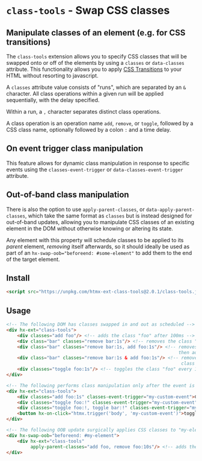 # `class-tools` - Swap CSS classes

## Manipulate classes of an element (e.g. for CSS transitions)

The `class-tools` extension  allows you to specify CSS classes that will be swapped onto or off of the elements by using
a `classes` or `data-classes` attribute.  This functionality allows you to apply
[CSS Transitions](https://developer.mozilla.org/en-US/docs/Web/CSS/CSS_Transitions/Using_CSS_transitions)
to your HTML without resorting to javascript.

A `classes` attribute value consists of "runs", which are separated by an `&` character.  All
class operations within a given run will be applied sequentially, with the delay specified.

Within a run, a `,` character separates distinct class operations.

A class operation is an operation name `add`, `remove`, or `toggle`, followed by a CSS class name,
optionally followed by a colon `:` and a time delay.

## On event trigger class manipulation
This feature allows for dynamic class manipulation in response to specific events using the `classes-event-trigger` or `data-classes-event-trigger` attribute.


## Out-of-band class manipulation

There is also the option to use `apply-parent-classes`, or `data-apply-parent-classes`, which take the same format as `classes`
but is instead designed for out-of-band updates, allowing you to manipulate CSS classes of an existing element in the DOM
without otherwise knowing or altering its state.

Any element with this property will schedule classes to be applied to its _parent_ element, _removing_ itself afterwards,
so it should ideally be used as part of an `hx-swap-oob="beforeend: #some-element"` to add them to the end of the target element.

## Install

```html
<script src="https://unpkg.com/htmx-ext-class-tools@2.0.1/class-tools.js"></script>
```

## Usage

```html
<!-- The following DOM has classes swapped in and out as scheduled -->
<div hx-ext="class-tools">
    <div classes="add foo"/> <!-- adds the class "foo" after 100ms -->
    <div class="bar" classes="remove bar:1s"/> <!-- removes the class "bar" after 1s -->
    <div class="bar" classes="remove bar:1s, add foo:1s"/> <!-- removes the class "bar" after 1s
                                                                then adds the class "foo" 1s after that -->
    <div class="bar" classes="remove bar:1s & add foo:1s"/> <!-- removes the class "bar" and adds
                                                                 class "foo" after 1s  -->
    <div classes="toggle foo:1s"/> <!-- toggles the class "foo" every 1s -->
</div>

<!-- The following performs class manipulation only after the event is triggered -->
<div hx-ext="class-tools">
    <div classes="add foo:1s" classes-event-trigger="my-custom-event">Class foo wil be added after 1s</div> <!-- Adds the class "foo" 1 second after the event is triggered -->
    <div classes="toggle foo:!" classes-event-trigger="my-custom-event">Class foo wil be toggled</div> <!-- "!" means toggle immediately with no delay -->
    <div classes="toggle foo:!, toggle bar:!" classes-event-trigger="my-custom-event">Class foo & bar wil be toggled</div> <!-- toggles multiple classes -->
    <button hx-on-click="htmx.trigger('body', 'my-custom-event')">toggle</button>
</div>

<!-- The following OOB update surgically applies CSS classes to "my-element" -->
<div hx-swap-oob="beforeend: #my-element">
    <div hx-ext="class-tools"
         apply-parent-classes="add foo, remove foo:10s"/> <!-- adds the class "foo" to "my-element" for 10s -->
</div>
```
